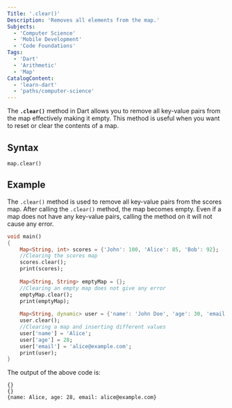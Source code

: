 ```yaml
---
Title: '.clear()'
Description: 'Removes all elements from the map.'
Subjects:
  - 'Computer Science'
  - 'Mobile Development'
  - 'Code Foundations'
Tags:
  - 'Dart'
  - 'Arithmetic'
  - 'Map'
CatalogContent:
  - 'learn-dart'
  - 'paths/computer-science'
---
```


The **`.clear()`** method in Dart allows you to remove all key-value pairs from the map effectively making it empty. This method is useful when you want to reset or clear the contents of a map.

## Syntax

```pseudo
map.clear()
```

## Example

The `.clear()` method is used to remove all key-value pairs from the scores map. After calling the `.clear()` method, the map becomes empty. Even if a map does not have any key-value pairs, calling the method on it will not cause any error.

```dart
void main()
{
    Map<String, int> scores = {'John': 100, 'Alice': 85, 'Bob': 92};
    //Clearing the scores map
    scores.clear();
    print(scores);
    
    Map<String, String> emptyMap = {};
    //Clearing an empty map does not give any error
    emptyMap.clear();
    print(emptyMap);
    
    Map<String, dynamic> user = {'name': 'John Doe', 'age': 30, 'email': 'john@example.com'};
    user.clear();
    //Clearing a map and inserting different values
    user['name'] = 'Alice';
    user['age'] = 28;
    user['email'] = 'alice@example.com';
    print(user);
}
```

The output of the above code is:

```shell
{}
{}
{name: Alice, age: 28, email: alice@example.com}
```
